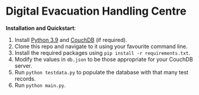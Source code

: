 # Digital Evacuation Handling Centre 

**Installation and Quickstart**:
1. Install [Python 3.9](https://www.python.org/downloads/) and [CouchDB](http://couchdb.apache.org/) (if required).
2. Clone this repo and navigate to it using your favourite command line.
3. Install the required packages using `pip install -r requirements.txt`.
4. Modify the values in `db.json` to be those appropriate for your CouchDB server.
5. Run `python testdata.py` to populate the database with that many test records.
6. Run `python main.py`.